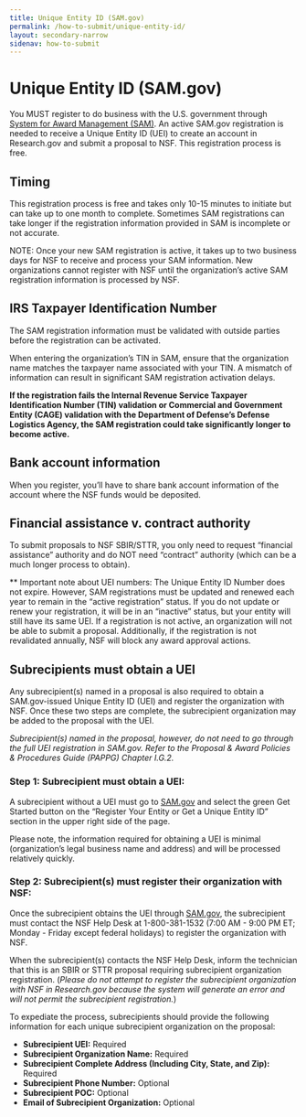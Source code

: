```yaml
---
title: Unique Entity ID (SAM.gov)
permalink: /how-to-submit/unique-entity-id/
layout: secondary-narrow
sidenav: how-to-submit
---
```


# Unique Entity ID (SAM.gov)   

You MUST register to do business with the U.S. government through [System for Award Management (SAM)](https://www.sam.gov/SAM/). An active SAM.gov registration is needed to receive a Unique Entity ID (UEI) to create an account in Research.gov and submit a proposal to NSF. This registration process is free.

## Timing
This registration process is free and takes only 10-15 minutes to initiate but can take up to one month to complete. Sometimes SAM registrations can take longer if the registration information provided in SAM is incomplete or not accurate.

NOTE: Once your new SAM registration is active, it takes up to two business days for NSF to receive and process your SAM information. New organizations cannot register with NSF until the organization’s active SAM registration information is processed by NSF.

## IRS Taxpayer Identification Number
The SAM registration information must be validated with outside parties before the registration can be activated. 

When entering the organization’s TIN in SAM, ensure that the organization name matches the taxpayer name associated with your TIN. A mismatch of information can result in significant SAM registration activation delays.

**If the registration fails the Internal Revenue Service Taxpayer Identification Number (TIN) validation or Commercial and Government Entity (CAGE) validation with the Department of Defense’s Defense Logistics Agency, the SAM registration could take significantly longer to become active.**

## Bank account information
When you register, you’ll have to share bank account information of the account where the NSF funds would be deposited.

## Financial assistance v. contract authority 
To submit proposals to NSF SBIR/STTR, you only need to request “financial assistance” authority and do NOT need “contract” authority (which can be a much longer process to obtain). 

** Important note about UEI numbers: The Unique Entity ID Number does not expire. However, SAM registrations must be updated and renewed each year to remain in the “active registration” status. If you do not update or renew your registration, it will be in an “inactive” status, but your entity will still have its same UEI. If a registration is not active, an organization will not be able to submit a proposal. Additionally, if the registration is not revalidated annually, NSF will block any award approval actions. 

## Subrecipients must obtain a UEI 
Any subrecipient(s) named in a proposal is also required to obtain a SAM.gov-issued Unique Entity ID (UEI) and register the organization with NSF. Once these two steps are complete, the subrecipient organization may be added to the proposal with the UEI.

*Subrecipient(s) named in the proposal, however, do not need to go through the full UEI registration in SAM.gov. Refer to the Proposal & Award Policies & Procedures Guide (PAPPG) Chapter I.G.2.*

### Step 1: Subrecipient must obtain a UEI:

A subrecipient without a UEI must go to [SAM.gov](https://sam.gov/content/home) and select the green Get Started button on the “Register Your Entity or Get a Unique Entity ID” section in the upper right side of the page. 

Please note, the information required for obtaining a UEI is minimal (organization’s legal business name and address) and will be processed relatively quickly. 

### Step 2: Subrecipient(s) must register their organization with NSF:

Once the subrecipient obtains the UEI through [SAM.gov](https://sam.gov/content/home), the subrecipient must contact the NSF Help Desk at 1-800-381-1532 (7:00 AM - 9:00 PM ET; Monday - Friday except federal holidays) to register the organization with NSF.

When the subrecipient(s) contacts the NSF Help Desk, inform the technician that this is an SBIR or STTR proposal requiring subrecipient organization registration. (*Please do not attempt to register the subrecipient organization with NSF in Research.gov because the system will generate an error and will not permit the subrecipient registration.*) 

To expediate the process, subrecipients should provide the following information for each unique subrecipient organization on the proposal:

   - **Subrecipient UEI:** Required
   - **Subrecipient Organization Name:** Required
   - **Subrecipient Complete Address (Including City, State, and Zip):** Required
   - **Subrecipient Phone Number:** Optional
   - **Subrecipient POC:** Optional
   - **Email of Subrecipient Organization:** Optional
